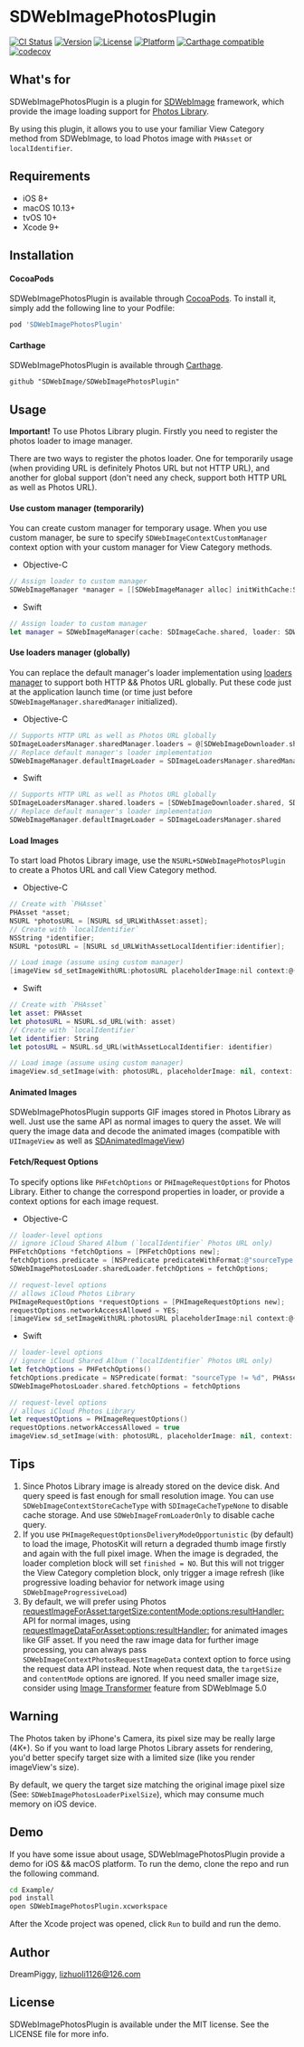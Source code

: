 # SDWebImagePhotosPlugin

[![CI Status](https://img.shields.io/travis/SDWebImage/SDWebImagePhotosPlugin.svg?style=flat)](https://travis-ci.org/SDWebImage/SDWebImagePhotosPlugin)
[![Version](https://img.shields.io/cocoapods/v/SDWebImagePhotosPlugin.svg?style=flat)](https://cocoapods.org/pods/SDWebImagePhotosPlugin)
[![License](https://img.shields.io/cocoapods/l/SDWebImagePhotosPlugin.svg?style=flat)](https://cocoapods.org/pods/SDWebImagePhotosPlugin)
[![Platform](https://img.shields.io/cocoapods/p/SDWebImagePhotosPlugin.svg?style=flat)](https://cocoapods.org/pods/SDWebImagePhotosPlugin)
[![Carthage compatible](https://img.shields.io/badge/Carthage-compatible-4BC51D.svg?style=flat)](https://github.com/SDWebImage/SDWebImagePhotosPlugin)
[![codecov](https://codecov.io/gh/SDWebImage/SDWebImagePhotosPlugin/branch/master/graph/badge.svg)](https://codecov.io/gh/SDWebImage/SDWebImagePhotosPlugin)

## What's for
SDWebImagePhotosPlugin is a plugin for [SDWebImage](https://github.com/rs/SDWebImage/) framework, which provide the image loading support for [Photos Library](https://developer.apple.com/documentation/photokit).

By using this plugin, it allows you to use your familiar View Category method from SDWebImage, to load Photos image with `PHAsset` or `localIdentifier`.


## Requirements

+ iOS 8+
+ macOS 10.13+
+ tvOS 10+
+ Xcode 9+

## Installation

#### CocoaPods

SDWebImagePhotosPlugin is available through [CocoaPods](https://cocoapods.org). To install
it, simply add the following line to your Podfile:

```ruby
pod 'SDWebImagePhotosPlugin'
```

#### Carthage

SDWebImagePhotosPlugin is available through [Carthage](https://github.com/Carthage/Carthage).

```
github "SDWebImage/SDWebImagePhotosPlugin"
```

## Usage
**Important!** To use Photos Library plugin. Firstly you need to register the photos loader to image manager.

There are two ways to register the photos loader. One for temporarily usage (when providing URL is definitely Photos URL but not HTTP URL), and another for global support (don't need any check, support both HTTP URL as well as Photos URL).

#### Use custom manager (temporarily)
You can create custom manager for temporary usage. When you use custom manager, be sure to specify `SDWebImageContextCustomManager` context option with your custom manager for View Category methods.

+ Objective-C

```objectivec
// Assign loader to custom manager
SDWebImageManager *manager = [[SDWebImageManager alloc] initWithCache:SDImageCache.sharedImageCache loader:SDWebImagePhotosLoader.sharedLoader];
```

+ Swift

```swift
// Assign loader to custom manager
let manager = SDWebImageManager(cache: SDImageCache.shared, loader: SDWebImagePhotosLoader.shared)
```

#### Use loaders manager (globally)
You can replace the default manager's loader implementation using [loaders manager](https://github.com/rs/SDWebImage/wiki/Advanced-Usage#loaders-manager) to support both HTTP && Photos URL globally. Put these code just at the application launch time (or time just before `SDWebImageManager.sharedManager` initialized).

+ Objective-C

```objectivec
// Supports HTTP URL as well as Photos URL globally
SDImageLoadersManager.sharedManager.loaders = @[SDWebImageDownloader.sharedDownloader, SDWebImagePhotosLoader.sharedLoader];
// Replace default manager's loader implementation
SDWebImageManager.defaultImageLoader = SDImageLoadersManager.sharedManager;
```

+ Swift

```swift
// Supports HTTP URL as well as Photos URL globally
SDImageLoadersManager.shared.loaders = [SDWebImageDownloader.shared, SDWebImagePhotosLoader.shared]
// Replace default manager's loader implementation
SDWebImageManager.defaultImageLoader = SDImageLoadersManager.shared
```

#### Load Images
To start load Photos Library image, use the `NSURL+SDWebImagePhotosPlugin` to create a Photos URL and call View Category method.

+ Objective-C

```objectivec
// Create with `PHAsset`
PHAsset *asset;
NSURL *photosURL = [NSURL sd_URLWithAsset:asset];
// Create with `localIdentifier`
NSString *identifier;
NSURL *potosURL = [NSURL sd_URLWithAssetLocalIdentifier:identifier];

// Load image (assume using custom manager)
[imageView sd_setImageWithURL:photosURL placeholderImage:nil context:@{SDWebImageContextCustomManager: manager}];
```

+ Swift

```swift
// Create with `PHAsset`
let asset: PHAsset
let photosURL = NSURL.sd_URL(with: asset)
// Create with `localIdentifier`
let identifier: String
let potosURL = NSURL.sd_URL(withAssetLocalIdentifier: identifier)

// Load image (assume using custom manager)
imageView.sd_setImage(with: photosURL, placeholderImage: nil, context: [.customManager: manager])
```

#### Animated Images
SDWebImagePhotosPlugin supports GIF images stored in Photos Library as well. Just use the same API as normal images to query the asset. We will query the image data and decode the animated images (compatible with `UIImageView` as well as [SDAnimatedImageView](https://github.com/rs/SDWebImage/wiki/Advanced-Usage#animated-image-50))

#### Fetch/Request Options
To specify options like `PHFetchOptions` or `PHImageRequestOptions` for Photos Library. Either to change the correspond properties in loader, or provide a context options for each image request.

+ Objective-C

```objectivec
// loader-level options
// ignore iCloud Shared Album (`localIdentifier` Photos URL only)
PHFetchOptions *fetchOptions = [PHFetchOptions new];
fetchOptions.predicate = [NSPredicate predicateWithFormat:@"sourceType != %d", PHAssetSourceTypeCloudShared];
SDWebImagePhotosLoader.sharedLoader.fetchOptions = fetchOptions;

// request-level options
// allows iCloud Photos Library
PHImageRequestOptions *requestOptions = [PHImageRequestOptions new];
requestOptions.networkAccessAllowed = YES;
[imageView sd_setImageWithURL:photosURL placeholderImage:nil context:@{SDWebImageContextPhotosImageRequestOptions: requestOptions, SDWebImageContextCustomManager: manager}];
```

+ Swift

```swift
// loader-level options
// ignore iCloud Shared Album (`localIdentifier` Photos URL only)
let fetchOptions = PHFetchOptions()
fetchOptions.predicate = NSPredicate(format: "sourceType != %d", PHAssetSourceType.typeCloudShared.rawValue)
SDWebImagePhotosLoader.shared.fetchOptions = fetchOptions

// request-level options
// allows iCloud Photos Library
let requestOptions = PHImageRequestOptions()
requestOptions.networkAccessAllowed = true
imageView.sd_setImage(with: photosURL, placeholderImage: nil, context:[.photosImageRequestOptions: requestOptions, .customManager: manager])
```

## Tips

1. Since Photos Library image is already stored on the device disk. And query speed is fast enough for small resolution image. You can use `SDWebImageContextStoreCacheType` with `SDImageCacheTypeNone` to disable cache storage. And use `SDWebImageFromLoaderOnly` to disable cache query.
2. If you use `PHImageRequestOptionsDeliveryModeOpportunistic` (by default) to load the image, PhotosKit will return a degraded thumb image firstly and again with the full pixel image. When the image is degraded, the loader completion block will set `finished = NO`. But this will not trigger the View Category completion block, only trigger a image refresh (like progressive loading behavior for network image using `SDWebImageProgressiveLoad`)
3. By default, we will prefer using Photos [requestImageForAsset:targetSize:contentMode:options:resultHandler:](https://developer.apple.com/documentation/photokit/phimagemanager/1616964-requestimageforasset?language=objc) API for normal images, using [requestImageDataForAsset:options:resultHandler:](https://developer.apple.com/documentation/photokit/phimagemanager/1616957-requestimagedataforasset?language=objc) for animated images like GIF asset. If you need the raw image data for further image processing, you can always pass `SDWebImageContextPhotosRequestImageData` context option to force using the request data API instead. Note when request data, the `targetSize` and `contentMode` options are ignored. If you need smaller image size, consider using [Image Transformer](https://github.com/SDWebImage/SDWebImage/wiki/Advanced-Usage#image-transformer-50) feature from SDWebImage 5.0

## Warning

The Photos taken by iPhone's Camera, its pixel size may be really large (4K+). So if you want to load large Photos Library assets for rendering, you'd better specify target size with a limited size (like you render imageView's size).

By default, we query the target size matching the original image pixel size (See: `SDWebImagePhotosLoaderPixelSize`), which may consume much memory on iOS device.

## Demo

If you have some issue about usage, SDWebImagePhotosPlugin provide a demo for iOS && macOS platform. To run the demo, clone the repo and run the following command.

```bash
cd Example/
pod install
open SDWebImagePhotosPlugin.xcworkspace
```

After the Xcode project was opened, click `Run` to build and run the demo.

## Author

DreamPiggy, lizhuoli1126@126.com

## License

SDWebImagePhotosPlugin is available under the MIT license. See the LICENSE file for more info.


